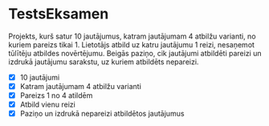 # TestsEksamen

Projekts, kurš satur 10 jautājumus, katram jautājumam 4 atbilžu varianti, no kuriem pareizs tikai 1.
Lietotājs atbild uz katru jautājumu 1 reizi, nesaņemot tūlītēju atbildes novērtējumu. Beigās paziņo, cik jautājumi atbildēti pareizi un izdrukā jautājumu sarakstu, uz kuriem atbildēts nepareizi.

 - [x] 10 jautājumi
 - [x] Katram jautājumam 4 atbilžu varianti
 - [x] Pareizs 1 no 4 atildēm
 - [x] Atbild vienu reizi
 - [x] Paziņo un izdrukā nepareizi atbildētos jautājumus
